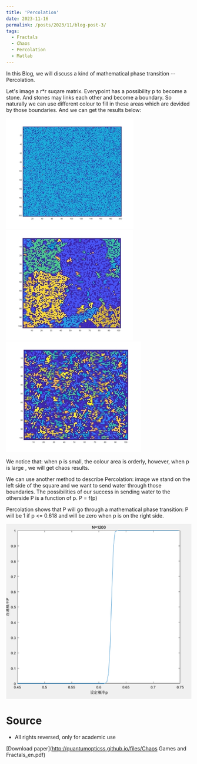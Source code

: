 ```yaml
---
title: 'Percolation'
date: 2023-11-16
permalink: /posts/2023/11/blog-post-3/
tags:
  - Fractals
  - Chaos
  - Percolation
  - Matlab
---
```


In this Blog, we will discuss a kind of mathematical phase transition -- Percolation. 

Let's image a r*r suqare matrix. Everypoint has a possibility p to become a stone. And stones may links each other and become a boundary. So naturally we can use different colour to fill in these areas which are devided by those boundaries. And we can get the results below:

<img src='/images/ys_colour_0.2.jpg' alt="Colour Percolation with p = 0.2"> <img src='/images/ys_colour_0.4.jpg' alt="Colour Percolation with p = 0.4">    <img src='/images/ys_colour_0.6.jpg' alt="Colour Percolation with p = 0.6">

We notice that: when p is small, the colour area is orderly, however, when p is large , we will get chaos results.

We can use another method to describe Percolation: image we stand on the left side of the square and we want to send water through those boundaries. The possibilities of our success in sending water to the otherside P is  a function of p. P = f(p)

Percolation shows that P will go through a mathematical phase transition: P will be 1 if p <= 0.618 and will be zero when p is on the right side.

<img src='/images/ys_plot.PNG' alt="Possibility of success">

Source
======
* All rights reversed, only for academic use

[Download paper](http://quantumopticss.github.io/files/Chaos Games and Fractals_en.pdf) 